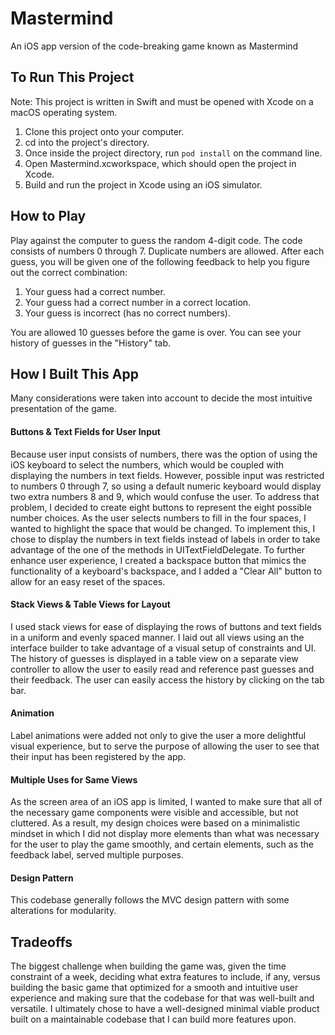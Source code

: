 # Mastermind
An iOS app version of the code-breaking game known as Mastermind

## To Run This Project
Note: This project is written in Swift and must be opened with Xcode on a macOS operating system.
1) Clone this project onto your computer.
2) cd into the project's directory.
3) Once inside the project directory, run `pod install` on the command line.
4) Open Mastermind.xcworkspace, which should open the project in Xcode.
5) Build and run the project in Xcode using an iOS simulator.

## How to Play
Play against the computer to guess the random 4-digit code. The code consists of numbers 0 through 7. Duplicate numbers are allowed. After each guess, you will be given one of the following feedback to help you figure out the correct combination:
1) Your guess had a correct number.
2) Your guess had a correct number in a correct location.
3) Your guess is incorrect (has no correct numbers).

You are allowed 10 guesses before the game is over. You can see your history of guesses in the "History" tab.

## How I Built This App
Many considerations were taken into account to decide the most intuitive presentation of the game.
#### Buttons & Text Fields for User Input
Because user input consists of numbers, there was the option of using the iOS keyboard to select the numbers, which would be coupled with displaying the numbers in text fields. However, possible input was restricted to numbers 0 through 7, so using a default numeric keyboard would display two extra numbers 8 and 9, which would confuse the user. To address that problem, I decided to create eight buttons to represent the eight possible number choices. As the user selects numbers to fill in the four spaces, I wanted to highlight the space that would be changed. To implement this, I chose to display the numbers in text fields instead of labels in order to take advantage of the one of the methods in UITextFieldDelegate. To further enhance user experience, I created a backspace button that mimics the functionality of a keyboard's backspace, and I added a "Clear All" button to allow for an easy reset of the spaces.
#### Stack Views & Table Views for Layout
I used stack views for ease of displaying the rows of buttons and text fields in a uniform and evenly spaced manner. I laid out all views using an the interface builder to take advantage of a visual setup of constraints and UI. The history of guesses is displayed in a table view on a separate view controller to allow the user to easily read and reference past guesses and their feedback. The user can easily access the history by clicking on the tab bar.
#### Animation
Label animations were added not only to give the user a more delightful visual experience, but to serve the purpose of allowing the user to see that their input has been registered by the app.
#### Multiple Uses for Same Views
As the screen area of an iOS app is limited, I wanted to make sure that all of the necessary game components were visible and accessible, but not cluttered. As a result, my design choices were based on a minimalistic mindset in which I did not display more elements than what was necessary for the user to play the game smoothly, and certain elements, such as the feedback label, served multiple purposes.
#### Design Pattern
This codebase generally follows the MVC design pattern with some alterations for modularity.

## Tradeoffs 
The biggest challenge when building the game was, given the time constraint of a week, deciding what extra features to include, if any, versus building the basic game that optimized for a smooth and intuitive user experience and making sure that the codebase for that was well-built and versatile. I ultimately chose to have a well-designed minimal viable product built on a maintainable codebase that I can build more features upon.
